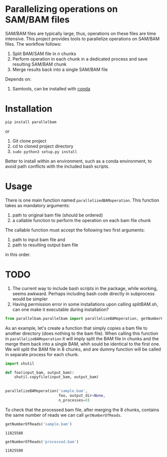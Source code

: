 # Parallelizing operations on SAM/BAM files

SAM/BAM files are typically large, thus, operations on these files are time intensive. This project provides tools to parallelize operations on SAM/BAM files. The workflow follows:

1. Split BAM/SAM file in _n_ chunks
2. Perform operation in each chunk in a dedicated process and save resulting SAM/BAM chunk 
3. Merge results back into a single SAM/BAM file

Depends on:

1. Samtools, can be installed with [conda](https://anaconda.org/bioconda/samtools)

# Installation

```pip install parallelbam```

or

1. Git clone project
2. cd to cloned project directory
3. ```sudo python3 setup.py install```

Better to install within an environment, such as a conda environment, to avoid
path conflicts with the included bash scripts.

# Usage

There is one main function named ```parallelizedBAMoperation```. This function takes as mandatory arguments:

1. path to original bam file (should be ordered)
2. a callable function to perform the operation on each bam file chunk

The callable function must accept the following two first arguments: 

1. path to input bam file and
2. path to resulting output bam file

in this order.

# TODO

1. The current way to include bash scripts in the package, while working, seems awkward. Perhaps including bash code directly in subprocess would be simpler
2. Having permission error in some installations upon calling splitBAM.sh, can one make it executable during installation?


```python
from parallelbam.parallelbam import parallelizeBAMoperation, getNumberOfReads
```

As an example, let's create a function that simply copies a bam file to another directory (does nothing to the bam file). When calling this function in ```parallelizeBAMoperation``` it will imply split the BAM file in chunks and the merge them back into a single BAM, whih sould be identical to the first one. We will split the BAM file in 8 chunks, and are dummy function will be called in separate process for each chunk.


```python
import shutil

def foo(input_bam, output_bam):
    shutil.copyfile(input_bam, output_bam)
    
    
parallelizeBAMoperation('sample.bam',
                        foo, output_dir=None,
                        n_processes=8)
```

To check that the processed bam file, after merging the 8 chunks, contains the same number of reads we can call ```getNumberOfReads```.


```python
getNumberOfReads('sample.bam')
```




    11825588




```python
getNumberOfReads('processed.bam')
```




    11825588


